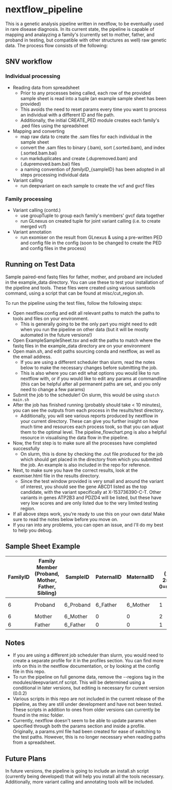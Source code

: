 # nextflow_pipeline

This is a genetic analysis pipeline written in nextflow, to be eventually used in rare disease diagnosis. In its current state, the pipeline is capable of mapping and analayzing a family's (currently set to mother, father, and proband in testing, but compatible with other structures as well) raw genetic data.
The process flow consists of the following:

## SNV workflow
### Individual processing
* Reading data from spreadsheet
  * Prior to any processes being called, each row of the provided sample sheet is read into a tuple (an example sample sheet has been provided)
  * This avoids the need to reset params every time you want to process an individual with a different ID and file path.
  * Additionally, the initial CREATE_PED module creates each family's .ped files using the spreadsheet
* Mapping and converting
  * map raw data to create the .sam files for each individual in the sample sheet
  * convert the .sam files to binary (.bam), sort (.sorted.bam), and index (.sorted.bam.bai)
  * run markduplicates and create (.dupremoved.bam) and (.dupremoved.bam.bai) files
  * a naming convention of ${familyID}\_${sampleID} has been adopted in all steps processing individual data
* Variant calling
  * run deepvariant on each sample to create the vcf and gvcf files
### Family processing
* Variant calling (contd.)
  * use groupTuple to group each family's members' gvcf data together
  * run GLnexus on created tuple for joint variant calling (i.e. to create merged vcf)
* Variant annotation
  * run exomiser on the result from GLnexus & using a pre-written PED and config file in the config (soon to be changed to create the PED and config files in the process)

## Running on Test Data
Sample paired-end fastq files for father, mother, and proband are included in the example_data directory. You can use these to test your installation of the pipeline and tools. These files were created using various samtools command, using a script that can be found at misc/cut_region.sh.

To run the pipeline using the test files, follow the following steps:
* Open nextflow.config and edit all relevant paths to match the paths to tools and files on your environment. 
  * This is generally going to be the only part you might need to edit when you run the pipeline on other data (but it will be mostly automated in the future versions!)
* Open ExampleSampleSheet.tsv and edit the paths to match where the fastq files in the example_data directory are on your environment
* Open main.sh, and edit paths sourcing conda and nextflow, as well as the email address. 
  * If you are using a different scheduler than slurm, read the notes below to make the necessary changes before submitting the job. 
  * This is also where you can edit what options you would like to run nextflow with, or if you would like to edit any params at commandline (this can be helpful after all permanent paths are set, and you only need to change a few params)
* Submit the job to the scheduler! On slurm, this would be using ```sbatch main.sh```
* After the job has finished running (probably should take < 10 minutes), you can see the outputs from each process in the results/test directory. 
  * Additionally, you will see various reports produced by nextflow in your current directory. These can give you further insight on how much time and resources each process took, so that you can adjust them to the optimal level. The pipeline_flowchart.png is also a helpful resource in visualising the data flow in the pipeline.
* Now, the first step is to make sure all the processes have completed successfully 
  * On slurm, this is done by checking the .out file produced for the job which should get placed in the directory from which you submitted the job. An example is also included in the repo for reference.
* Next, to make sure you have the correct results, look at the exomiser.html file in the results directory. 
  * Since the test window provided is very small and around the variant of interest, you should see the gene ABCD1 listed as the top candidate, with the variant specifically at X-153736390-C-T. Other variants in genes ATP2B3 and PDZD4 will be listed, but these have very low scores and are only listed due to the very limited testing region.
* If all above steps work, you're ready to use this on your own data! Make sure to read the notes below before you move on.
*  If you ran into any problems, you can open an issue, and I'll do my best to help you debug. 
## Sample Sheet Example
| FamilyID | Family Member (Proband, Mother, Father, Sibling) | SampleID  | PaternalID | MaternalID | Sex (1=male, 2=female, 0=unknown) | Affected (1=unaffected, 2=affected) | FastqR1 (Path)   | FastqR2 (Path)   | HPO terms (0 for NA) |
|----------|--------------------------------------------------|-----------|------------|------------|-----------------------------------|-------------------------------------|------------------|------------------|----------------------------|
| 6        | Proband                                          | 6_Proband | 6_Father   | 6_Mother   | 1                                 | 2                                   | path/to/r1.fastq | path/to/r2.fastq | ['HP:0123456', 'HP:6543210'] | 
| 6        | Mother                                           | 6_Mother  | 0          | 0          | 2                                 | 1                                   | path/to/r1.fastq | path/to/r2.fastq | 0                          |
| 6        | Father                                           | 6_Father  | 0          | 0          | 1                                 | 1                                   | path/to/r1.fastq | path/to/r2.fast1 | 0                          |
## Notes
* If you are using a different job scheduler than slurm, you would need to create a separate profile for it in the profiles section. You can find more info on this in the nextflow documentation, or by looking at the config file in this repo.
* To run the pipeline on full genome data, remove the --regions tag in the modules/deepvariant.nf script. This will be determined using a conditional in later versions, but editing is necessary for current version (0.0.2)
* Various scripts in this repo are not included in the current release of the pipeline, as they are still under development and have not been tested. These scripts in addition to ones from older versions can currently be found in the misc folder.
* Currently, nextflow doesn't seem to be able to update params when specified through both the params section and inside a profile. Originally, a params.yml file had been created for ease of switching to the test paths. However, this is no longer necessary when reading paths from a spreadsheet.
## Future Plans
In future versions, the pipeline is going to include an install.sh script (currently being developed) that will help you install all the tools necessary. Additionally, more variant calling and annotating tools will be included.
